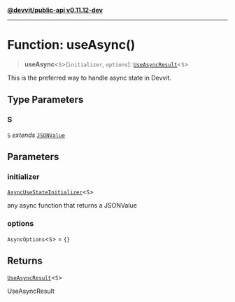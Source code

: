[**@devvit/public-api v0.11.12-dev**](../README.md)

---

# Function: useAsync()

> **useAsync**\<`S`\>(`initializer`, `options`): [`UseAsyncResult`](../type-aliases/UseAsyncResult.md)\<`S`\>

This is the preferred way to handle async state in Devvit.

## Type Parameters

### S

`S` _extends_ [`JSONValue`](../type-aliases/JSONValue.md)

## Parameters

### initializer

[`AsyncUseStateInitializer`](../type-aliases/AsyncUseStateInitializer.md)\<`S`\>

any async function that returns a JSONValue

### options

`AsyncOptions`\<`S`\> = `{}`

## Returns

[`UseAsyncResult`](../type-aliases/UseAsyncResult.md)\<`S`\>

UseAsyncResult<S>
